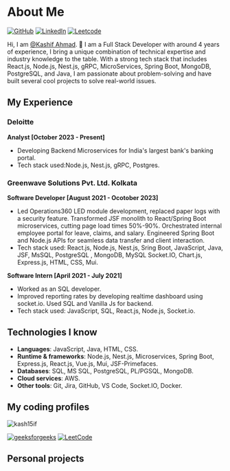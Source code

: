 # About Me

[![GitHub](https://img.shields.io/badge/GitHub-%40kash15if-239a3b.svg)](https://github.com/kash15if)
[![LinkedIn](https://img.shields.io/badge/Linkedin-%40kash15if-0c66c3.svg)](https://www.linkedin.com/in/kash15if)
[![Leetcode](https://img.shields.io/badge/Leetcode-@Kash15if-2AC3FF)](https://leetcode.com/u/kash15if/)

Hi, I am [@Kashif Ahmad](https://github.com/kash15if). 👋 I am a Full Stack Developer with around 4 years of experience, I bring a unique combination of technical expertise and industry knowledge to the table. With a strong tech stack that includes React.js, Node.js, Nest.js, gRPC, MicroServices, Spring Boot, MongoDB, PostgreSQL, and Java, I am passionate about problem-solving and have built several cool projects to solve real-world issues.

## My Experience

### Deloitte
**Analyst [October 2023 - Present]**
- Developing Backend Microservices for India's largest bank's banking portal.
- Tech stack used:Node.js, Nest.js, gRPC, Postgres.

### Greenwave Solutions Pvt. Ltd. Kolkata

**Software Developer [August 2021 - Ocotober 2023]**
- Led Operations360 LED module development, replaced paper logs with a security feature. Transformed JSF monolith to React/Spring Boot microservices, cutting page load times 50%-90%. Orchestrated internal employee portal for leave, claims, and salary. Engineered Spring Boot and Node.js APIs for seamless data transfer and client interaction.
- Tech stack used: React.js, Node.js, Nest.js, Sring Boot, JavaScript, Java, JSF, MsSQL, PostgreSQL , MongoDB, MySQL Socket.IO,
  Chart.js, Express.js, HTML, CSS, Mui.

**Software Intern [April 2021 - July 2021]**
- Worked as an SQL developer.
- Improved reporting rates by developing realtime dashboard using socket.io. Used SQL and Vanilla Js for backend.
- Tech stack used: JavaScript, SQL, React.js, Node.js, Socket.io.

## Technologies I know

- **Languages**: JavaScript, Java, HTML, CSS.
- **Runtime & frameworks**: Node.js, Nest.js, Microservices, Spring Boot, Express.js, React.js, Vue.js, Mui, JSF-Primefaces.
- **Databases**: SQL, MS SQL, PostgreSQL, PL/PGSQL, MongoDB.
- **Cloud services**: AWS.
- **Other tools**: Git, Jira, GitHub, VS Code, Socket.IO, Docker.

## My coding profiles

<p><img align="center" src="https://github-readme-stats.vercel.app/api/top-langs?username=kash15if&show_icons=true&locale=en&layout=compact" alt="kash15if" /></p>

[![geeksforgeeks](https://img.shields.io/badge/geeksforgeeks-%40Kash15if-0c66c3.svg)](https://auth.geeksforgeeks.org/user/kash15if)
[![LeetCode](https://img.shields.io/badge/LeetCode-%40Kash15if-0c66c3.svg)](https://leetcode.com/Kash15if/)

## Personal projects
